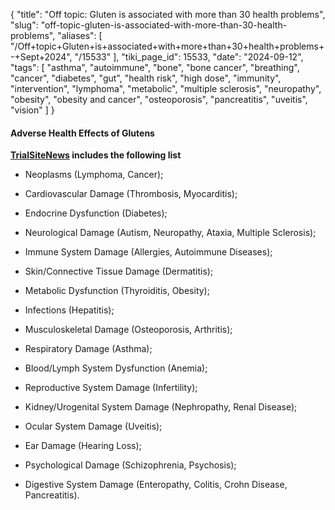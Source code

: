 {
    "title": "Off topic: Gluten is associated with more than 30 health problems",
    "slug": "off-topic-gluten-is-associated-with-more-than-30-health-problems",
    "aliases": [
        "/Off+topic+Gluten+is+associated+with+more+than+30+health+problems+-+Sept+2024",
        "/15533"
    ],
    "tiki_page_id": 15533,
    "date": "2024-09-12",
    "tags": [
        "asthma",
        "autoimmune",
        "bone",
        "bone cancer",
        "breathing",
        "cancer",
        "diabetes",
        "gut",
        "health risk",
        "high dose",
        "immunity",
        "intervention",
        "lymphoma",
        "metabolic",
        "multiple sclerosis",
        "neuropathy",
        "obesity",
        "obesity and cancer",
        "osteoporosis",
        "pancreatitis",
        "uveitis",
        "vision"
    ]
}


#### Adverse Health Effects of Glutens

 **[TrialSiteNews](https://www.trialsitenews.com/a/adverse-health-effects-of-glutens-a02af67c) includes the following list** 

* Neoplasms (Lymphoma, Cancer); 

* Cardiovascular Damage (Thrombosis, Myocarditis); 

* Endocrine Dysfunction (Diabetes); 

* Neurological Damage (Autism, Neuropathy, Ataxia, Multiple Sclerosis); 

* Immune System Damage (Allergies, Autoimmune Diseases); 

* Skin/Connective Tissue Damage (Dermatitis); 

* Metabolic Dysfunction (Thyroiditis, Obesity); 

* Infections (Hepatitis);

* Musculoskeletal Damage (Osteoporosis, Arthritis); 

* Respiratory Damage (Asthma); 

* Blood/Lymph System Dysfunction (Anemia); 

* Reproductive System Damage (Infertility); 

* Kidney/Urogenital System Damage (Nephropathy, Renal Disease); 

* Ocular System Damage (Uveitis); 

* Ear Damage (Hearing Loss); 

* Psychological Damage (Schizophrenia, Psychosis); 

* Digestive System Damage (Enteropathy, Colitis, Crohn Disease, Pancreatitis). 

<!-- ~tc~ (alias(Off topic: Gluten is assocated with xxhealth problems - Sept 2024)) ~/tc~ -->

<!-- ~tc~ (alias(Off topic: Gluten is associated with more than health problems - Sept 2024)) ~/tc~ -->